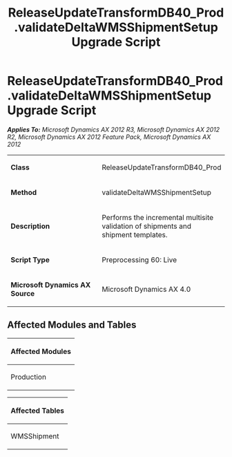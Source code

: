 ﻿---
title: ReleaseUpdateTransformDB40_Prod.validateDeltaWMSShipmentSetup Upgrade Script
TOCTitle: ReleaseUpdateTransformDB40_Prod.validateDeltaWMSShipmentSetup Upgrade Script
ms:assetid: 92be06c6-d699-a5ed-4328-c6d7b8ac2605
ms:mtpsurl: https://msdn.microsoft.com/en-us/library/JJ686103(v=AX.60)
ms:contentKeyID: 49709808
ms.date: 05/18/2015
mtps_version: v=AX.60
---

# ReleaseUpdateTransformDB40\_Prod.validateDeltaWMSShipmentSetup Upgrade Script 


_**Applies To:** Microsoft Dynamics AX 2012 R3, Microsoft Dynamics AX 2012 R2, Microsoft Dynamics AX 2012 Feature Pack, Microsoft Dynamics AX 2012_

<table>
<colgroup>
<col style="width: 50%" />
<col style="width: 50%" />
</colgroup>
<tbody>
<tr class="odd">
<td><p><strong>Class</strong></p></td>
<td><p>ReleaseUpdateTransformDB40_Prod</p></td>
</tr>
<tr class="even">
<td><p><strong>Method</strong></p></td>
<td><p>validateDeltaWMSShipmentSetup</p></td>
</tr>
<tr class="odd">
<td><p><strong>Description</strong></p></td>
<td><p>Performs the incremental multisite validation of shipments and shipment templates.</p></td>
</tr>
<tr class="even">
<td><p><strong>Script Type</strong></p></td>
<td><p>Preprocessing 60: Live</p></td>
</tr>
<tr class="odd">
<td><p><strong>Microsoft Dynamics AX Source</strong></p></td>
<td><p>Microsoft Dynamics AX 4.0</p></td>
</tr>
</tbody>
</table>


## Affected Modules and Tables

<table>
<colgroup>
<col style="width: 100%" />
</colgroup>
<thead>
<tr class="header">
<th><p>Affected Modules</p></th>
</tr>
</thead>
<tbody>
<tr class="odd">
<td><p>Production</p></td>
</tr>
</tbody>
</table>


<table>
<colgroup>
<col style="width: 100%" />
</colgroup>
<thead>
<tr class="header">
<th><p>Affected Tables</p></th>
</tr>
</thead>
<tbody>
<tr class="odd">
<td><p>WMSShipment</p></td>
</tr>
</tbody>
</table>

  



